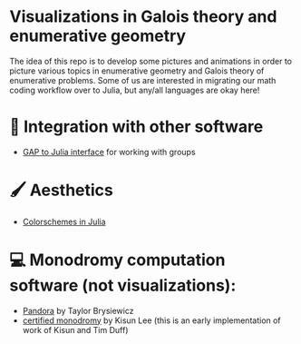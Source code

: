 # Visualizations in Galois theory and enumerative geometry

The idea of this repo is to develop some pictures and animations in order to picture various topics in enumerative geometry and Galois theory of enumerative problems. Some of us are interested in migrating our math coding workflow over to Julia, but any/all languages are okay here!

# 🔗 Integration with other software
- [GAP to Julia interface](https://oscar-system.github.io/GAP.jl/dev/basics/) for working with groups

# 🖌️ Aesthetics
- [Colorschemes in Julia](https://docs.juliaplots.org/latest/generated/colorschemes/)

# 💻 Monodromy computation software (not visualizations):
- [Pandora](https://github.com/tbrysiewicz/Pandora) by Taylor Brysiewicz
- [certified monodromy](https://github.com/klee669/certified_monodromy_comp) by Kisun Lee (this is an early implementation of work of Kisun and Tim Duff)
